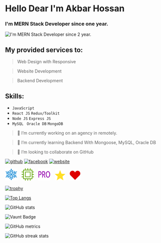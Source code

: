 # Hello Dear I'm Akbar Hossan

### I'm MERN Stack Developer since one year.

![I'm MERN Stack Developer since 2 year.](https://images.contentstack.io/v3/assets/blt7151619cb9560896/blt4b651817f6dec60f/666848e371203e8537986b38/mern-stack.png)

## My provided services to:

> Web Design with Responsive

> Website Development

> Backend Development

## Skills:

- `JavaScript`
- `React JS` `Redux/Toolkit`
- `Node JS` `Express JS`
- `MySQL` ` Oracle DB` `MongoDB`

> 🔭 I’m currently working on an agency in remotely.

> 🌱 I’m currently learning Backend With Mongoose, MySQL, Oracle DB

> 👯 I’m looking to collaborate on GitHub

[<img src='https://cdn.jsdelivr.net/npm/simple-icons@3.0.1/icons/github.svg' alt='github'  height='40'>](https://github.com/https://github.com/MdAkbar05) [<img src='https://cdn.jsdelivr.net/npm/simple-icons@3.0.1/icons/facebook.svg' alt='facebook' height='40'>](https://www.facebook.com/https://m.facebook.com/profile.php/?id=100013338048933) [<img src='https://cdn.jsdelivr.net/npm/simple-icons@3.0.1/icons/icloud.svg' alt='website' height='40'>](https://telepathist-samrat.netlify.app/)

<a href='https://archiveprogram.github.com/'><img src='https://raw.githubusercontent.com/acervenky/animated-github-badges/master/assets/acbadge.gif' width='40' height='40'></a> <a href='https://docs.github.com/en/developers'><img src='https://raw.githubusercontent.com/acervenky/animated-github-badges/master/assets/devbadge.gif' width='40' height='40'></a> <a href='https://github.com/pricing'><img src='https://raw.githubusercontent.com/acervenky/animated-github-badges/master/assets/pro.gif' width='40' height='40'></a> <a href='https://stars.github.com/'><img src='https://raw.githubusercontent.com/acervenky/animated-github-badges/master/assets/starbadge.gif' width='35' height='35'></a> <a href='https://docs.github.com/en/github/supporting-the-open-source-community-with-github-sponsors'><img src='https://raw.githubusercontent.com/acervenky/animated-github-badges/master/assets/sponsorbadge.gif' width='35' height='35'></a>

[![trophy](https://github-profile-trophy.vercel.app/?username=MdAkbar05)](https://github.com/ryo-ma/github-profile-trophy)

[![Top Langs](https://github-readme-stats.vercel.app/api/top-langs/?username=MdAkbar05)](https://github.com/anuraghazra/github-readme-stats)

![GitHub stats](https://github-readme-stats.vercel.app/api?username=MdAkbar05&show_icons=true)

![Vaunt Badge](https://api.vaunt.dev/v1/github/entities/MdAkbar05/contributions?format=svg&private=false)

![GitHub metrics](https://metrics.lecoq.io/https://github.com/MdAkbar05)

![GitHub streak stats](https://streak-stats.demolab.com/?user=https://github.com/MdAkbar05)
